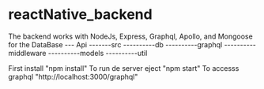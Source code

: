 # reactNative_backend
The backend works with NodeJs, Express, Graphql, Apollo, and Mongoose for the DataBase
--- Api
-------src
----------db
----------graphql
----------middleware
----------models
----------util

First install "npm install"
To run de server eject "npm start" 
To accesss graphql "http://localhost:3000/graphql"
